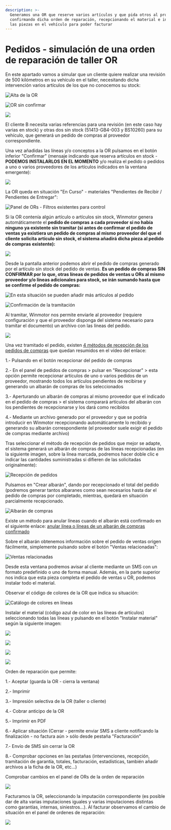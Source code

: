 ```yaml
---
description: >-
  Generamos una OR que reserve varios artículos y que pida otros al proveedor,
  confirmando dicha orden de reparación, recepcionando el material e instalando
  las piezas en el vehículo para poder facturar
---
```


# Pedidos - simulación de una orden de reparación de taller OR

En este apartado vamos a simular que un cliente quiere realizar una revisión de 500 kilómetros en su vehículo en el taller, necesitando dicha intervención varios artículos de los que no conocemos su stock:

![Alta de la OR](<../.gitbook/assets/image (387).png>)

![OR sin confirmar](<../.gitbook/assets/image (389).png>)

![](<../.gitbook/assets/image (388).png>)

El cliente B necesita varias referencias para una revisión (en este caso hay varias en stock) y otras dos sin stock (51413-GB4-003 y BS10260) para su vehículo, que generará un pedido de compras al proveedor correspondiente.

Una vez añadidas las líneas y/o conceptos a la OR pulsamos en el botón inferior "Confirmar" (mensaje indicando que reserva artículos en stock - **PODEMOS INSTALARLOS EN EL MOMENTO** y/o realiza el pedido o pedidos a uno o varios proveedores de los artículos indicados en la ventana emergente):

![](<../.gitbook/assets/image (390).png>)

La OR queda en situación "En Curso" - materiales "Pendientes de Recibir / Pendientes de Entregar":

![Panel de ORs - Filtros existentes para control](<../.gitbook/assets/image (392).png>)

Si la OR contenía algún artículo o artículos sin stock, Winmotor genera automáticamente el **pedido de compras** **a cada proveedor si no había ninguno ya existente sin tramitar (si antes de confirmar el pedido de ventas ya existiera un pedido de compras al mismo proveedor del que el cliente solicita artículo sin stock, el sistema añadirá dicha pieza al pedido de compras existente):**

![](<../.gitbook/assets/image (391).png>)

Desde la pantalla anterior podemos abrir el pedido de compras generado por el artículo sin stock del pedido de ventas. **Es un pedido de compras SIN CONFIRMAR por lo que, otras líneas de pedidos de ventas u ORs al mismo proveedor y/o líneas adicionales para stock, se irán sumando hasta que se confirme el pedido de compras:**

![En esta situación se pueden añadir más artículos al pedido](<../.gitbook/assets/image (377).png>)

![Confirmación de la tramitación](<../.gitbook/assets/image (378).png>)

Al tramitar, Winmotor nos permite enviarle al proveedor (requiere configuración y que el proveedor disponga del sistema necesario para tramitar el documento) un archivo con las líneas del pedido.

![](<../.gitbook/assets/image (379).png>)

Una vez tramitado el pedido, existen [4 métodos de recepción de los pedidos de compras](../videos/metodos-de-recepcion-de-pedidos.md) que quedan resumidos en el vídeo del enlace:

1.- Pulsando en el botón recepcionar del pedido de compras

2.- En el panel de pedidos de compras > pulsar en "Recepcionar" > esta opción permite recepcionar artículos de uno o varios pedidos de un proveedor, mostrando todos los artículos pendientes de recibirse y generando un albarán de compras de los seleccionados

3.- Aperturando un albarán de compras al mismo proveedor que el indicado en el pedido de compras > el sistema comparará artículos del albarán con los pendientes de recepcionarse y los dará como recibidos

4.- Mediante un archivo generado por el proveedor y que se podría introducir en Winmotor recepcionando automáticamente lo recibido y generando su albarán correspondiente (el proveedor suele exigir el pedido de compras mediante archivo)

Tras seleccionar el método de recepción de pedidos que mejor se adapte, el sistema generará un albarán de compras de las líneas recepcionadas (en la siguiente imagen, sobre la línea marcada, podremos hacer doble clic e indicar las cantidades suministradas si difieren de las solicitadas originalmente):

![Recepción de pedidos](<../.gitbook/assets/image (393).png>)

Pulsamos en "Crear albarán", dando por recepcionado el total del pedido (podremos generar tantos albaranes como sean necesarios hasta dar el pedido de compras por completado, mientras, quedará en situación parcialmente recepcionado.

![Albarán de compras](<../.gitbook/assets/image (394).png>)

Existe un método para anular líneas cuando el albarán está confirmado en el siguiente enlace: [anular línea o líneas de un albarán de compras confirmado](albaranes/anular-una-linea-en-albaran-de-compras-confirmado.md)

Sobre el albarán obtenemos información sobre el pedido de ventas origen fácilmente, simplemente pulsando sobre el botón "Ventas relacionadas":

![Ventas relacionadas](<../.gitbook/assets/image (395).png>)

Desde esta ventana podremos avisar al cliente mediante un SMS con un formato predefinido o uno de forma manual. Además, en la parte superior nos indica que esta pieza completa el pedido de ventas u OR, podemos instalar todo el material.

Observar el código de colores de la OR que indica su situación:

![Catálogo de colores en líneas](<../.gitbook/assets/image (396).png>)

Instalar el material (código azul de color en las líneas de artículos) seleccionando todas las líneas y pulsando en el botón "Instalar material" según la siguiente imagen:

![](<../.gitbook/assets/image (398).png>)

![](<../.gitbook/assets/image (399).png>)

![](<../.gitbook/assets/image (400).png>)

![](<../.gitbook/assets/image (401).png>)

Orden de reparación que permite:

1.- Aceptar (guarda la OR - cierra la ventana)

2.- Imprimir

3.- Impresión selectiva de la OR (taller o cliente)

4.- Cobrar anticipo de la OR

5.- Imprimir en PDF

6.- Aplicar situación (Cerrar - permite enviar SMS a cliente notificando la finalización - no factura aún > sólo desde pestaña "Facturación"

7.- Envío de SMS sin cerrar la OR

8.- Comprobar opciones en las pestañas (intervenciones, recepción, tramitación de garantía, totales, facturación, estadísticas, también añadir archivos a la ficha de la OR, etc...)

Comprobar cambios en el panel de ORs de la orden de reparación

![](<../.gitbook/assets/image (402).png>)

Facturamos la OR, seleccionando la imputación correspondiente (es posible dar de alta varias imputaciones iguales y varias imputaciones distintas como garantías, internas, siniestros...). Al facturar observamos el cambio de situación en el panel de ordenes de reparación:

![](<../.gitbook/assets/image (403).png>)



